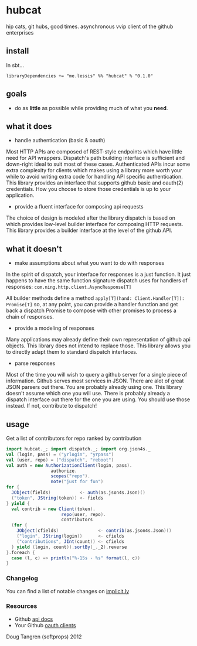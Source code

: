 # hubcat

hip cats, git hubs, good times. asynchronous vvip client of the github enterprises

## install

In sbt...

    libraryDependencies += "me.lessis" %% "hubcat" % "0.1.0"

## goals

- do as __little__ as possible while providing much of what you __need__.

## what it does

- handle authentication (basic & oauth)

Most HTTP APIs are composed of REST-style endpoints which have little need for API wrappers. Dispatch's path building interface is sufficient and down-right ideal to suit most of these cases. Authenticated APIs incur some extra complexity for clients which makes using a library more worth your while to avoid writing extra code for handling API specific authentication. This library provides an interface that supports github basic and oauth(2) credentials. How you choose to store those credentials is up to your application.

- provide a fluent interface for composing api requests

The choice of design is modeled after the library dispatch is based on which provides low-level builder interface for composing HTTP requests. This library provides a builder interface at the level of the github API.

## what it doesn't

- make assumptions about what you want to do with responses

In the spirit of dispatch, your interface for responses is a just function. It just happens to have
the same function signature dispatch uses for handlers of responses: `com.ning.http.client.AsyncResponse[T]`

All builder methods define a method `apply[T](hand: Client.Handler[T]): Promise[T]` so, at any point,
you can provide a handler function and get back a dispatch Promise to compose with other promises to process a chain of responses.

- provide a modeling of responses

Many applications may already define their own representation of github api objects.
This library does not intend to replace those. This library allows you to directly adapt them to standard
dispatch interfaces.

- parse responses

Most of the time you will wish to query a github server for a single piece of information. Github serves most services in JSON.
There are alot of great JSON parsers out there. You are probably already using one. This library doesn't assume which one you will use.
There is probably already a dispatch interface out there for the one you are using. You should use those instead. If not, contribute to dispatch!

## usage 

Get a list of contributors for repo ranked by contribution

```scala
import hubcat._; import dispatch._; import org.json4s._
val (login, pass) = ("yrlogin", "yrpass")
val (user, repo) = ("dispatch", "reboot")
val auth = new AuthorizationClient(login, pass).
                 authorize.
                 scopes("repo").
                 note("just for fun")
for {
  JObject(fields)           <- auth(as.json4s.Json)()
  ("token", JString(token)) <- fields
} yield {
  val contrib = new Client(token).
                     repo(user, repo).
                     contributors
  (for {
    JObject(cfields)               <- contrib(as.json4s.Json)()
    ("login", JString(login))      <- cfields
    ("contributions", JInt(count)) <- cfields
  } yield (login, count)).sortBy(_._2).reverse
}.foreach {
  case (l, c) => println("%-15s - %s" format(l, c))
}
```

### Changelog

You can find a list of notable changes on [implicit.ly](http://notes.implicit.ly/search/hubcat)

### Resources

- Github [api docs](http://developer.github.com/)
- Your Github [oauth clients](https://github.com/settings/applications)

Doug Tangren (softprops) 2012
